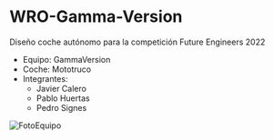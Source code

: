 # WRO-Gamma-Version
Diseño coche autónomo para la competición Future Engineers 2022
* Equipo: GammaVersion
* Coche: Mototruco
* Integrantes:
  * Javier Calero
  * Pablo Huertas
  * Pedro Signes
  
![FotoEquipo](https://user-images.githubusercontent.com/100376253/175772085-2c6c82bf-9e69-456e-927b-e3cf1254dc0f.jpeg)
